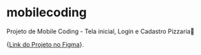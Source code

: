 # mobilecoding

Projeto de Mobile Coding - Tela inicial, Login e Cadastro Pizzaria🍕

{[Link do Projeto no Figma](https://pages.github.com/)}.
